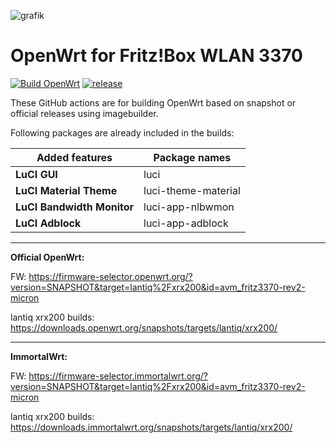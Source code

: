 ![grafik](https://github.com/minax007/Fritz-Box_WLAN_3370_OpenWrt/assets/67478561/8e289161-6ca7-414c-8cd0-17fa705293a0)
# OpenWrt for Fritz!Box WLAN 3370
[![Build OpenWrt](https://github.com/minax007/Fritz-Box_WLAN_3370_OpenWrt/actions/workflows/build-snapshot.yml/badge.svg)](https://github.com/minax007/Fritz-Box_WLAN_3370_OpenWrt/actions/workflows/build-snapshot.yml)
[![release](https://img.shields.io/github/v/release/minax007/Fritz-Box_WLAN_3370_OpenWrt.svg)](https://github.com/minax007/Fritz-Box_WLAN_3370_OpenWrt/releases)

These GitHub actions are for building OpenWrt based on snapshot or official releases using imagebuilder.

Following packages are already included in the builds: 

Added features | Package names
------------ | -------------
**LuCI GUI** | luci
**LuCI Material Theme** | luci-theme-material 
**LuCI Bandwidth Monitor** | luci-app-nlbwmon
**LuCI Adblock** | luci-app-adblock
__________________________________________________________________
**Official OpenWrt:**

FW: https://firmware-selector.openwrt.org/?version=SNAPSHOT&target=lantiq%2Fxrx200&id=avm_fritz3370-rev2-micron

lantiq xrx200 builds: https://downloads.openwrt.org/snapshots/targets/lantiq/xrx200/
__________________________________________________________________
**ImmortalWrt:**

FW: https://firmware-selector.immortalwrt.org/?version=SNAPSHOT&target=lantiq%2Fxrx200&id=avm_fritz3370-rev2-micron

lantiq xrx200 builds: https://downloads.immortalwrt.org/snapshots/targets/lantiq/xrx200/
